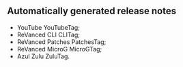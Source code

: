## Automatically generated release notes

* YouTube YouTubeTag;
* ReVanced CLI CLITag;
* ReVanced Patches PatchesTag;
* ReVanced MicroG MicroGTag;
* Azul Zulu ZuluTag.
